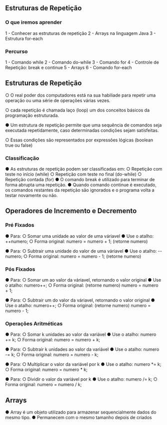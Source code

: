 ## Estruturas de Repetição

### O que iremos aprender

1 - Conhecer as estruturas de repetição
2 - Arrays na linguagem Java
3 - Estrutura for-each

### Percurso

1 - Comando while
2 - Comando do-while
3 - Comando for
4 - Controle de Repetição: break e continue
5 - Arrays
6 - Comando for-each

## Estruturas de Repetição

○ O real poder dos computadores está na sua habiliade para repetir uma operação ou uma série de operações várias vezes.

○ cada repetição é chamada laço (loop) um dos conceitos básicos da programação estruturada.

● Um estrutura de repetição permite que uma sequência de comandos seja executada repetidamente, caso determinadas condições sejam satisfeitas.

○ Essas condições são representados por expressões lógicas (boolean true ou false)

### Classificação

● As estruturas de repetição podem ser classificadas em:
○ Repetição com teste no início (while)
○ Repetição com teste no final (do-while)
○ Repetição contada (for)
● O comando break é utilizado para terminar de forma abrupta
uma repetição.
● Quando comando continue é executado, os comandos
restantes da repetição são ignorados e o programa volta a testar
novamente ou não.

## Operadores de Incremento e Decremento

### Pré Fixados

● Para:
○ Somar uma unidade ao valor de uma váriavel
● Use o atalho: ++numero;
○ Forma original: numero = numero + 1; (retorne numero)

● Para:
○ Subtrair uma unidade do valor de uma váriavel
● Use o atalho: --numero;
○ Forma original: numero = numero - 1; (retorne numero)

### Pós Fixados

● Para:
○ Somar um ao valor da váriavel, retornando o valor original
● Use o atalho: numero++;
○ Forma original: (retorne numero) numero = numero + 1;

● Para:
○ Subtrair um do valor da váriavel, retornando o valor original
● Use o atalho: numero++;
○ Forma original: (retorne numero) numero = numero - 1;

### Operações Aritméticas

● Para:
○ Somar k unidades ao valor da variável
● Use o atalho: numero += k;
○ Forma original: numero = numero + k;

● Para:
○ Subtrair k unidades ao valor da variável
● Use o atalho: numero -= k;
○ Forma original: numero = numero - k;

● Para:
○ Multiplicar o valor da variável por k
● Use o atalho: numero *= k;
○ Forma original: numero = numero * k;

● Para:
○ Dividir o valor da variável por k
● Use o atalho: numero /= k;
○ Forma original: numero = numero / k;

## Arrays

● Array é um objeto utilizado para armazenar sequencialmente
dados do mesmo tipo.
● Permanecem com o mesmo tamanho depois de criados